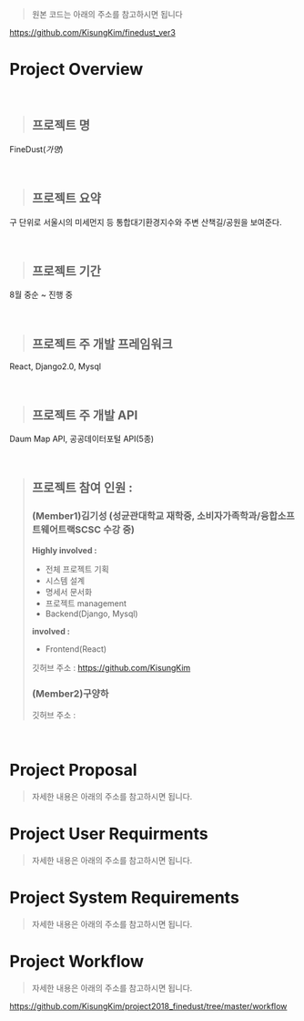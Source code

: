 > 원본 코드는 아래의 주소를 참고하시면 됩니다

https://github.com/KisungKim/finedust_ver3

# Project Overview

<br/>

> ## 프로젝트 명

FineDust(*가명*)

<br/>

> ## 프로젝트 요약

구 단위로 서울시의 미세먼지 등 통합대기환경지수와 주변 산책길/공원을 보여준다. 

<br/>

> ## 프로젝트 기간

8월 중순 ~ 진행 중 

<br/>

> ## 프로젝트 주 개발 프레임워크

React, Django2.0, Mysql

<br/>

> ## 프로젝트 주 개발 API

Daum Map API, 공공데이터포털 API(5종)

<br/>

> ## 프로젝트 참여 인원 : 
> ### (Member1)김기성 (**성균관대학교 재학중, 소비자가족학과/융합소프트웨어트랙SCSC 수강 중**)
>
> **Highly involved :**
>
> - 전체 프로젝트 기획
> - 시스템 설계
> - 명세서 문서화
> - 프로젝트 management
> - Backend(Django, Mysql) 
>
>
> **involved :** 
>
> - Frontend(React)
>
> 깃허브 주소 : https://github.com/KisungKim
>
> ### (Member2)구양하
>
> 깃허브 주소 : 

<br/>

# Project Proposal

> 자세한 내용은 아래의 주소를 참고하시면 됩니다.

# Project User Requirments

> 자세한 내용은 아래의 주소를 참고하시면 됩니다.

# Project System Requirements

> 자세한 내용은 아래의 주소를 참고하시면 됩니다.

# Project Workflow

> 자세한 내용은 아래의 주소를 참고하시면 됩니다.

https://github.com/KisungKim/project2018_finedust/tree/master/workflow

